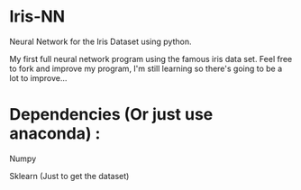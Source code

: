 # Iris-NN
Neural Network for the Iris Dataset using python.

My first full neural network program using the famous iris data set. Feel free to fork and improve my program, I'm still learning so there's going to be a lot to improve...



# Dependencies (Or just use anaconda) :

Numpy

Sklearn (Just to get the dataset)
